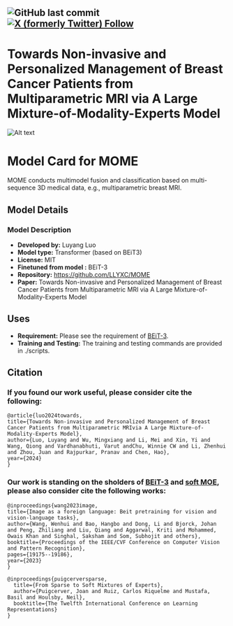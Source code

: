 <!-- ## Towards Non-invasive and Personalized Management of Breast Cancer Patients from Multiparametric MRI via A Large Mixture-of-Modality-Experts Model-->
![GitHub last commit](https://img.shields.io/github/last-commit/birkhoffkiki/GPFM?style=flat-square)
[![X (formerly Twitter) Follow](https://img.shields.io/twitter/follow/SMARTLab_HKUST%20)](https://x.com/SMARTLab_HKUST)
--- 

# Towards Non-invasive and Personalized Management of Breast Cancer Patients from Multiparametric MRI via A Large Mixture-of-Modality-Experts Model

![Alt text](figures/Framework.jpg "Overall Framework of MOME")

# Model Card for MOME
MOME conducts multimodel fusion and classification based on multi-sequence 3D medical data, e.g., multiparametric breast MRI.

## Model Details

### Model Description

<!-- Provide a longer summary of what this model is. -->


- **Developed by:** Luyang Luo
- **Model type:** Transformer (based on BEiT3)
- **License:** MIT
- **Finetuned from model :** BEiT-3
- **Repository:** https://github.com/LLYXC/MOME
- **Paper:** Towards Non-invasive and Personalized Management of Breast Cancer Patients from Multiparametric MRI via A Large Mixture-of-Modality-Experts Model

## Uses

<!-- Address questions around how the model is intended to be used, including the foreseeable users of the model and those affected by the model. -->
- **Requirement:** Please see the requirement of [BEiT-3](https://github.com/microsoft/unilm/tree/master/beit3).
- **Training and Testing:** The training and testing commands are provided in ./scripts.

## Citation
### If you found our work useful, please consider cite the following:
```
@article{luo2024towards,
title={Towards Non-invasive and Personalized Management of Breast Cancer Patients from Multiparametric MRIvia A Large Mixture-of-Modality-Experts Model},
author={Luo, Luyang and Wu, Mingxiang and Li, Mei and Xin, Yi and Wang, Qiong and Vardhanabhuti, Varut andChu, Winnie CW and Li, Zhenhui and Zhou, Juan and Rajpurkar, Pranav and Chen, Hao},
year={2024}
}
```

### Our work is standing on the sholders of [BEiT-3](https://github.com/microsoft/unilm/tree/master/beit3) and [soft MOE](https://github.com/bwconrad/soft-moe), please also consider cite the following works:
```
@inproceedings{wang2023image,
title={Image as a foreign language: Beit pretraining for vision and vision-language tasks},
author={Wang, Wenhui and Bao, Hangbo and Dong, Li and Bjorck, Johan and Peng, Zhiliang and Liu, Qiang and Aggarwal, Kriti and Mohammed, Owais Khan and Singhal, Saksham and Som, Subhojit and others},
booktitle={Proceedings of the IEEE/CVF Conference on Computer Vision and Pattern Recognition},
pages={19175--19186},
year={2023}
}
```
```
@inproceedings{puigcerversparse,
  title={From Sparse to Soft Mixtures of Experts},
  author={Puigcerver, Joan and Ruiz, Carlos Riquelme and Mustafa, Basil and Houlsby, Neil},
  booktitle={The Twelfth International Conference on Learning Representations}
}
```

